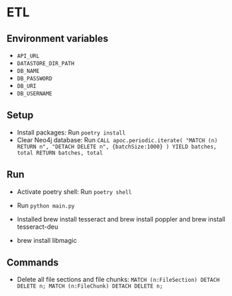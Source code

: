 # ETL

## Environment variables

- `API_URL`
- `DATASTORE_DIR_PATH`
- `DB_NAME`
- `DB_PASSWORD`
- `DB_URI`
- `DB_USERNAME`

## Setup

- Install packages: Run `poetry install`
- Clear Neo4j database: Run `CALL apoc.periodic.iterate(
  "MATCH (n) RETURN n",
  "DETACH DELETE n",
  {batchSize:1000}
)
YIELD batches, total
RETURN batches, total`

## Run

- Activate poetry shell: Run `poetry shell`
- Run `python main.py`

- Installed brew install tesseract and brew install poppler and brew install tesseract-deu
- brew install libmagic

## Commands

- Delete all file sections and file chunks: `MATCH (n:FileSection) DETACH DELETE n; MATCH (n:FileChunk) DETACH DELETE n;`
